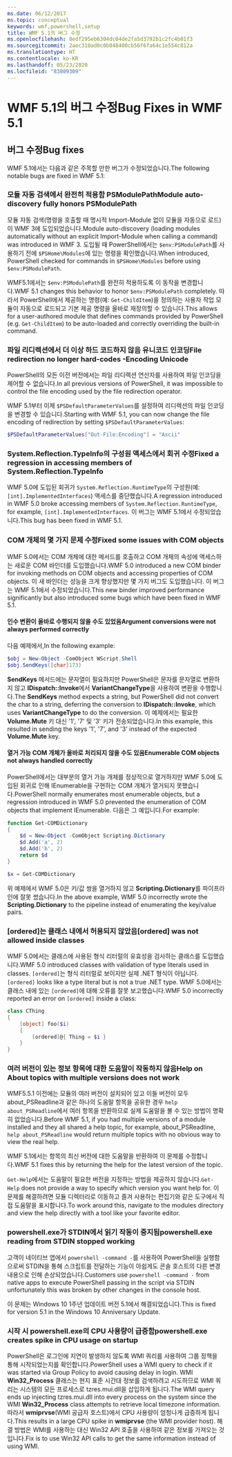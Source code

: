 ```yaml
---
ms.date: 06/12/2017
ms.topic: conceptual
keywords: wmf,powershell,setup
title: WMF 5.1의 버그 수정
ms.openlocfilehash: 8edf295eb6304dc04de2fa5d3792b1c2fc4b01f3
ms.sourcegitcommit: 2aec310ad0c0b048400cb56f6fa64c1e554c812a
ms.translationtype: HT
ms.contentlocale: ko-KR
ms.lasthandoff: 05/23/2020
ms.locfileid: "83809309"
---
```

# <a name="bug-fixes-in-wmf-51"></a><span data-ttu-id="03175-103">WMF 5.1의 버그 수정</span><span class="sxs-lookup"><span data-stu-id="03175-103">Bug Fixes in WMF 5.1</span></span>

## <a name="bug-fixes"></a><span data-ttu-id="03175-104">버그 수정</span><span class="sxs-lookup"><span data-stu-id="03175-104">Bug fixes</span></span>

<span data-ttu-id="03175-105">WMF 5.1에서는 다음과 같은 주목할 만한 버그가 수정되었습니다.</span><span class="sxs-lookup"><span data-stu-id="03175-105">The following notable bugs are fixed in WMF 5.1:</span></span>

### <a name="module-auto-discovery-fully-honors-psmodulepath"></a><span data-ttu-id="03175-106">모듈 자동 검색에서 완전히 적용함 PSModulePath</span><span class="sxs-lookup"><span data-stu-id="03175-106">Module auto-discovery fully honors PSModulePath</span></span>

<span data-ttu-id="03175-107">모듈 자동 검색(명령을 호출할 때 명시적 Import-Module 없이 모듈을 자동으로 로드)이 WMF 3에 도입되었습니다.</span><span class="sxs-lookup"><span data-stu-id="03175-107">Module auto-discovery (loading modules automatically without an explicit Import-Module when calling a command) was introduced in WMF 3.</span></span> <span data-ttu-id="03175-108">도입될 때 PowerShell에서는 `$env:PSModulePath`를 사용하기 전에 `$PSHome\Modules`에 있는 명령을 확인했습니다.</span><span class="sxs-lookup"><span data-stu-id="03175-108">When introduced, PowerShell checked for commands in `$PSHome\Modules` before using `$env:PSModulePath`.</span></span>

<span data-ttu-id="03175-109">WMF5.1에서는 `$env:PSModulePath`를 완전히 적용하도록 이 동작을 변경합니다.</span><span class="sxs-lookup"><span data-stu-id="03175-109">WMF 5.1 changes this behavior to honor `$env:PSModulePath` completely.</span></span> <span data-ttu-id="03175-110">따라서 PowerShell에서 제공하는 명령(예: `Get-ChildItem`)을 정의하는 사용자 작업 모듈이 자동으로 로드되고 기본 제공 명령을 올바로 재정의할 수 있습니다.</span><span class="sxs-lookup"><span data-stu-id="03175-110">This allows for a user-authored module that defines commands provided by PowerShell (e.g. `Get-ChildItem`) to be auto-loaded and correctly overriding the built-in command.</span></span>

### <a name="file-redirection-no-longer-hard-codes--encoding-unicode"></a><span data-ttu-id="03175-111">파일 리디렉션에서 더 이상 하드 코드하지 않음 유니코드 인코딩</span><span class="sxs-lookup"><span data-stu-id="03175-111">File redirection no longer hard-codes -Encoding Unicode</span></span>

<span data-ttu-id="03175-112">PowerShell의 모든 이전 버전에서는 파일 리디렉션 연산자를 사용하여 파일 인코딩을 제어할 수 없습니다.</span><span class="sxs-lookup"><span data-stu-id="03175-112">In all previous versions of PowerShell, it was impossible to control the file encoding used by the file redirection operator.</span></span>

<span data-ttu-id="03175-113">WMF 5.1부터 이제 `$PSDefaultParameterValues`를 설정하여 리디렉션의 파일 인코딩을 변경할 수 있습니다.</span><span class="sxs-lookup"><span data-stu-id="03175-113">Starting with WMF 5.1, you can now change the file encoding of redirection by setting `$PSDefaultParameterValues`:</span></span>

```powershell
$PSDefaultParameterValues["Out-File:Encoding"] = "Ascii"
```

### <a name="fixed-a-regression-in-accessing-members-of-systemreflectiontypeinfo"></a><span data-ttu-id="03175-114">System.Reflection.TypeInfo의 구성원 액세스에서 회귀 수정</span><span class="sxs-lookup"><span data-stu-id="03175-114">Fixed a regression in accessing members of System.Reflection.TypeInfo</span></span>

<span data-ttu-id="03175-115">WMF 5.0에 도입된 회귀가 `System.Reflection.RuntimeType`의 구성원(예: `[int].ImplementedInterfaces`) 액세스를 중단했습니다.</span><span class="sxs-lookup"><span data-stu-id="03175-115">A regression introduced in WMF 5.0 broke accessing members of `System.Reflection.RuntimeType`, for example, `[int].ImplementedInterfaces`.</span></span> <span data-ttu-id="03175-116">이 버그는 WMF 5.1에서 수정되었습니다.</span><span class="sxs-lookup"><span data-stu-id="03175-116">This bug has been fixed in WMF 5.1.</span></span>

### <a name="fixed-some-issues-with-com-objects"></a><span data-ttu-id="03175-117">COM 개체의 몇 가지 문제 수정</span><span class="sxs-lookup"><span data-stu-id="03175-117">Fixed some issues with COM objects</span></span>

<span data-ttu-id="03175-118">WMF 5.0에서는 COM 개체에 대한 메서드를 호출하고 COM 개체의 속성에 액세스하는 새로운 COM 바인더를 도입했습니다.</span><span class="sxs-lookup"><span data-stu-id="03175-118">WMF 5.0 introduced a new COM binder for invoking methods on COM objects and accessing properties of COM objects.</span></span> <span data-ttu-id="03175-119">이 새 바인더는 성능을 크게 향상했지만 몇 가지 버그도 도입했습니다. 이 버그는 WMF 5.1에서 수정되었습니다.</span><span class="sxs-lookup"><span data-stu-id="03175-119">This new binder improved performance significantly but also introduced some bugs which have been fixed in WMF 5.1.</span></span>

#### <a name="argument-conversions-were-not-always-performed-correctly"></a><span data-ttu-id="03175-120">인수 변환이 올바로 수행되지 않을 수도 있었음</span><span class="sxs-lookup"><span data-stu-id="03175-120">Argument conversions were not always performed correctly</span></span>

<span data-ttu-id="03175-121">다음 예제에서,</span><span class="sxs-lookup"><span data-stu-id="03175-121">In the following example:</span></span>

```powershell
$obj = New-Object -ComObject WScript.Shell
$obj.SendKeys([char]173)
```

<span data-ttu-id="03175-122">**SendKeys** 메서드에는 문자열이 필요하지만 PowerShell은 문자를 문자열로 변환하지 않고 **IDispatch::Invoke**에서 **VariantChangeType**을 사용하여 변환을 수행합니다.</span><span class="sxs-lookup"><span data-stu-id="03175-122">The **SendKeys** method expects a string, but PowerShell did not convert the char to a string, deferring the conversion to **IDispatch::Invoke**, which uses **VariantChangeType** to do the conversion.</span></span> <span data-ttu-id="03175-123">이 예제에서는 필요한 **Volume.Mute** 키 대신 '1', '7' 및 '3' 키가 전송되었습니다.</span><span class="sxs-lookup"><span data-stu-id="03175-123">In this example, this resulted in sending the keys '1', '7', and '3' instead of the expected **Volume.Mute** key.</span></span>

#### <a name="enumerable-com-objects-not-always-handled-correctly"></a><span data-ttu-id="03175-124">열거 가능 COM 개체가 올바로 처리되지 않을 수도 있음</span><span class="sxs-lookup"><span data-stu-id="03175-124">Enumerable COM objects not always handled correctly</span></span>

<span data-ttu-id="03175-125">PowerShell에서는 대부분의 열거 가능 개체를 정상적으로 열거하지만 WMF 5.0에 도입된 회귀로 인해 IEnumerable을 구현하는 COM 개체가 열거되지 못했습니다.</span><span class="sxs-lookup"><span data-stu-id="03175-125">PowerShell normally enumerates most enumerable objects, but a regression introduced in WMF 5.0 prevented the enumeration of COM objects that implement IEnumerable.</span></span> <span data-ttu-id="03175-126">다음은 그 예입니다.</span><span class="sxs-lookup"><span data-stu-id="03175-126">For example:</span></span>

```powershell
function Get-COMDictionary
{
    $d = New-Object -ComObject Scripting.Dictionary
    $d.Add('a', 2)
    $d.Add('b', 2)
    return $d
}

$x = Get-COMDictionary
```

<span data-ttu-id="03175-127">위 예제에서 WMF 5.0은 키/값 쌍을 열거하지 않고 **Scripting.Dictionary**를 파이프라인에 잘못 썼습니다.</span><span class="sxs-lookup"><span data-stu-id="03175-127">In the above example, WMF 5.0 incorrectly wrote the **Scripting.Dictionary** to the pipeline instead of enumerating the key/value pairs.</span></span>

### <a name="ordered-was-not-allowed-inside-classes"></a><span data-ttu-id="03175-128">[ordered]는 클래스 내에서 허용되지 않았음</span><span class="sxs-lookup"><span data-stu-id="03175-128">[ordered] was not allowed inside classes</span></span>

<span data-ttu-id="03175-129">WMF 5.0에서는 클래스에 사용된 형식 리터럴의 유효성을 검사하는 클래스를 도입했습니다.</span><span class="sxs-lookup"><span data-stu-id="03175-129">WMF 5.0 introduced classes with validation of type literals used in classes.</span></span> <span data-ttu-id="03175-130">`[ordered]`는 형식 리터럴로 보이지만 실제 .NET 형식이 아닙니다.</span><span class="sxs-lookup"><span data-stu-id="03175-130">`[ordered]` looks like a type literal but is not a true .NET type.</span></span> <span data-ttu-id="03175-131">WMF 5.0에서는 클래스 내에 있는 `[ordered]`에 대해 오류를 잘못 보고했습니다.</span><span class="sxs-lookup"><span data-stu-id="03175-131">WMF 5.0 incorrectly reported an error on `[ordered]` inside a class:</span></span>

```powershell
class CThing
{
    [object] foo($i)
    {
        [ordered]@{ Thing = $i }
    }
}
```

### <a name="help-on-about-topics-with-multiple-versions-does-not-work"></a><span data-ttu-id="03175-132">여러 버전이 있는 정보 항목에 대한 도움말이 작동하지 않음</span><span class="sxs-lookup"><span data-stu-id="03175-132">Help on About topics with multiple versions does not work</span></span>

<span data-ttu-id="03175-133">WMF5.5.1 이전에는 모듈의 여러 버전이 설치되어 있고 이들 버전이 모두 about_PSReadline과 같은 하나의 도움말 항목을 공유한 경우 `help about_PSReadline`에서 여러 항목을 반환하므로 실제 도움말을 볼 수 있는 방법이 명확히 없었습니다.</span><span class="sxs-lookup"><span data-stu-id="03175-133">Before WMF 5.1, if you had multiple versions of a module installed and they all shared a help topic, for example, about_PSReadline, `help about_PSReadline` would return multiple topics with no obvious way to view the real help.</span></span>

<span data-ttu-id="03175-134">WMF 5.1에서는 항목의 최신 버전에 대한 도움말을 반환하여 이 문제를 수정합니다.</span><span class="sxs-lookup"><span data-stu-id="03175-134">WMF 5.1 fixes this by returning the help for the latest version of the topic.</span></span>

<span data-ttu-id="03175-135">`Get-Help`에서는 도움말이 필요한 버전을 지정하는 방법을 제공하지 않습니다.</span><span class="sxs-lookup"><span data-stu-id="03175-135">`Get-Help` does not provide a way to specify which version you want help for.</span></span> <span data-ttu-id="03175-136">이 문제를 해결하려면 모듈 디렉터리로 이동하고 즐겨 사용하는 편집기와 같은 도구에서 직접 도움말을 표시합니다.</span><span class="sxs-lookup"><span data-stu-id="03175-136">To work around this, navigate to the modules directory and view the help directly with a tool like your favorite editor.</span></span>

### <a name="powershellexe-reading-from-stdin-stopped-working"></a><span data-ttu-id="03175-137">powershell.exe가 STDIN에서 읽기 작동이 중지됨</span><span class="sxs-lookup"><span data-stu-id="03175-137">powershell.exe reading from STDIN stopped working</span></span>

<span data-ttu-id="03175-138">고객이 네이티브 앱에서 `powershell -command -`를 사용하여 PowerShell을 실행함으로써 STDIN을 통해 스크립트를 전달하는 기능이 아쉽게도 콘솔 호스트의 다른 변경 내용으로 인해 손상되었습니다.</span><span class="sxs-lookup"><span data-stu-id="03175-138">Customers use `powershell -command -` from native apps to execute PowerShell passing in the script via STDIN unfortunately this was broken by other changes in the console host.</span></span>

<span data-ttu-id="03175-139">이 문제는 Windows 10 1주년 업데이트 버전 5.1에서 해결되었습니다.</span><span class="sxs-lookup"><span data-stu-id="03175-139">This is fixed for version 5.1 in the Windows 10 Anniversary Update.</span></span>

### <a name="powershellexe-creates-spike-in-cpu-usage-on-startup"></a><span data-ttu-id="03175-140">시작 시 powershell.exe의 CPU 사용량이 급증함</span><span class="sxs-lookup"><span data-stu-id="03175-140">powershell.exe creates spike in CPU usage on startup</span></span>

<span data-ttu-id="03175-141">PowerShell은 로그인에 지연이 발생하지 않도록 WMI 쿼리를 사용하여 그룹 정책을 통해 시작되었는지를 확인합니다.</span><span class="sxs-lookup"><span data-stu-id="03175-141">PowerShell uses a WMI query to check if it was started via Group Policy to avoid causing delay in login.</span></span> <span data-ttu-id="03175-142">WMI **Win32_Process** 클래스는 현지 표준 시간대 정보를 검색하려고 시도하므로 WMI 쿼리는 시스템의 모든 프로세스로 tzres.mui.dll을 삽입하게 됩니다.</span><span class="sxs-lookup"><span data-stu-id="03175-142">The WMI query ends up injecting tzres.mui.dll into every process on the system since the WMI **Win32_Process** class attempts to retrieve local timezone information.</span></span> <span data-ttu-id="03175-143">따라서 **wmiprvse**(WMI 공급자 호스트)에서 CPU 사용량이 엄청나게 급증하게 됩니다.</span><span class="sxs-lookup"><span data-stu-id="03175-143">This results in a large CPU spike in **wmiprvse** (the WMI provider host).</span></span> <span data-ttu-id="03175-144">해결 방법은 WMI를 사용하는 대신 Win32 API 호출을 사용하여 같은 정보를 가져오는 것입니다.</span><span class="sxs-lookup"><span data-stu-id="03175-144">Fix is to use Win32 API calls to get the same information instead of using WMI.</span></span>
